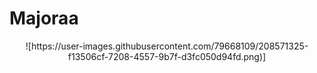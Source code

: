 # Majoraa
<center>
![https://user-images.githubusercontent.com/79668109/208571325-f13506cf-7208-4557-9b7f-d3fc050d94fd.png)]
</center>
